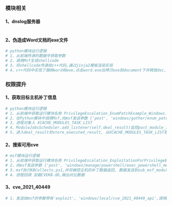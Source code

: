 ### 模块相关
#### 1、dnslog服务器
```python

```
#### 2、伪造成Word文档的exe文件
```python
# python模块运行逻辑
# 1、从前端传递的数据中获取参数
# 2、调用Msf生成shellcode
# 3、将shellcode传递给c++代码,通过jinja2模板渲染实现
# 4、c++代码中实现了捆绑word和exe,点击word.exe后拷贝exe到document下并释放doc,执行exe连接Msf
```

### 权限提升
#### 1、获取目标主机补丁信息
```python
# python模块运行逻辑
# 1、从前端中获取运行模块名称 PrivilegeEscalation_EnumPatchExample_Windows.py
# 2、在Python模块中调用Msf,向msf发送参数 ['post', 'windows/gather/enum_patches', {'SESSION': 2}, False, 120]
# 3、进程对象入 XCACHE_MODULES_TASK_LIST
# 4、ModuleJobsScheduler.add_listener(self.deal_result)监控post_module_intent._thread_run的PrivilegeEscalation_EnumPatchExample_Windows.py运行完成
# 5、进入deal_result的store_executed_result, 从XCACHE_MODULES_TASK_LIST取进程对象,保存结果
```
#### 2、搜索可用cve
```python
# msf模块运行逻辑
# 1、从前端中获取运行模块名称 PrivilegeEscalation_ExploitationForPrivilegeEscalation_Windows
# 2、向msf发送参数 ['post', 'windows/manage/powershell/exec_powershell_mem', {'SESSION': 3, 'SCRIPT': 'KBCollects.ps1', 'TIMEOUT': 60}, True, 3]
# 3、msf执行KBCollects.ps1,并将被控主机的补丁数据返回, 数据发送到sub_msf_module_result_thread
# 4、进程回调 加载CVEKB.db,输出对比数据
```
#### 3、cve_2021_40449
```python
# 1、发送给msf的参数带有'exploit', 'windows/local/cve_2021_40449_api',调用Msf中的cve_2021_40449进行提权
```